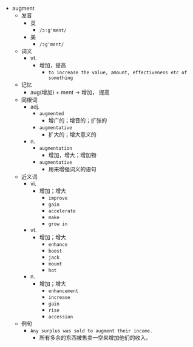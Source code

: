 - augment
  - 发音
    - 英
      - `/ɔːg'ment/`
    - 美
      - `/ɔɡ'mɛnt/`
  - 词义
    - vt.
      - 增加，提高
        - `to increase the value, amount, effectiveness etc of something`
  - 记忆
    - aug(增加) + ment → 增加， 提高
  - 同根词
    - adj.
      - `augmented`
        - 增广的；增音的；扩张的
      - `augmentative`
        - 扩大的；增大意义的
    - n.
      - `augmentation`
        - 增加，增大；增加物
      - `augmentative`
        - 用来增强词义的语句
  - 近义词
    - vi.
      - 增加；增大
        - `improve`
        - `gain`
        - `accelerate`
        - `make`
        - `grow in`
    - vt.
      - 增加；增大
        - `enhance`
        - `boost`
        - `jack`
        - `mount`
        - `hot`
    - n.
      - 增加；增大
        - `enhancement`
        - `increase`
        - `gain`
        - `rise`
        - `accession`
  - 例句
    - `Any surplus was sold to augment their income.`
      - 所有多余的东西被售卖一空来增加他们的收入。

